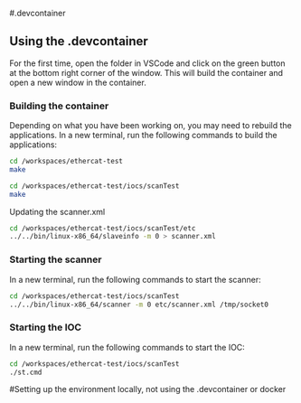 #.devcontainer

## Using the .devcontainer
For the first time, open the folder in VSCode and click on the green button at the bottom right corner of the window. This will build the container and open a new window in the container.

### Building the container
Depending on what you have been working on, you may need to rebuild the applications.
In a new terminal, run the following commands to build the applications:


```bash
cd /workspaces/ethercat-test
make

```

```bash
cd /workspaces/ethercat-test/iocs/scanTest
make

```
Updating the scanner.xml
```bash
cd /workspaces/ethercat-test/iocs/scanTest/etc
../../bin/linux-x86_64/slaveinfo -m 0 > scanner.xml
```



### Starting the scanner
In a new terminal, run the following commands to start the scanner:

```bash
cd /workspaces/ethercat-test/iocs/scanTest
../../bin/linux-x86_64/scanner -m 0 etc/scanner.xml /tmp/socket0

```
### Starting the IOC
In a new terminal, run the following commands to start the IOC:

```bash
cd /workspaces/ethercat-test/iocs/scanTest
./st.cmd

```



#Setting up the environment locally, not using the .devcontainer or docker

## Epics
Pre-requisites Ubuntu 22.04

```bash
sudo apt-get install -y wget autoconf libtool check patch build-essential libreadline-dev re2c libxml2-dev tmux software-properties-common python3-libxml2 python3
```

```
wget https://epics-controls.org/download/base/base-7.0.8.tar.gz
```

## Asyn

```bash
cd /epics
mkdir support
cd support

wget https://github.com/epics-modules/asyn/archive/refs/tags/R4-44-2.tar.gz
tar -xvf R4-44-2.tar.gz
cd asyn-R4-44-2/
```
edit RELEASE and set epics base

```bash
EPICS_BASE=/epics/base
```
on ubuntu set TIRPC =YES, edit CONFIG_SITE:

```bash
TIRPC=YES
```

## Ethercat


EPICS support to read/write to ethercat based hardware

Prerequisites: [IgH EtherCAT Master for Linux](http://etherlab.org/en/ethercat/index.php)

This EPICS module builds with a patched version of etherlab, described in the file etc/makeDocumentation/building.src

The documentation was made when doxygen at DLS would build in the
folder etc/makeDocumentation.

The doxygen documentation is no longer building at Diamond, but the "sources" are in
the folder etc/makeDocumentation.

Release notes in
etc/makeDocumentation/release_notes.src

Please email with issues as the maintainer has been know to ignore
github notifications for months.

Maintainer notes

Before making a release:

1. Check/update the version in ethercatApp/scannerSrc/version.h
2. Write release notes in etc/makeDocumentation/release_notes.src
